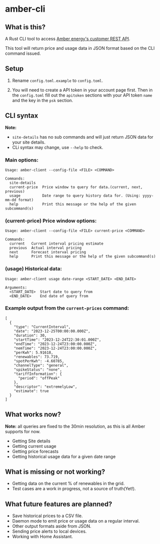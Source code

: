 # amber-cli

## What is this?

A Rust CLI tool to access [Amber energy's customer REST API](https://app.amber.com.au/developers/documentation/).

This tool will return price and usage data in JSON format based on the CLI command issued.

## Setup

1. Rename `config.toml.example` to `config.toml`.

2. You will need to create a API token in your account page first.
Then in the `config.toml` fill out the `apitoken` sections with your API token `name` and the key in the `psk` section.


## CLI syntax

**Note:**
* `site-details` has no sub commands and will just return JSON data for your site details.
* CLi syntax may change, use `--help` to check.




### Main options:
```
Usage: amber-client --config-file <FILE> <COMMAND>

Commands:
  site-details   
  current-price  Price window to query for data.(current, next, previous)
  usage          Date range to query history data for. (Using: yyyy-mm-dd format)
  help           Print this message or the help of the given subcommand(s)
```

### (current-price) Price window options:
```
Usage: amber-client --config-file <FILE> current-price <COMMAND>

Commands:
  current   Current interval pricing estimate
  previous  Actual interval pricing
  next      Forecast interval pricing
  help      Print this message or the help of the given subcommand(s)
```

### (usage) Historical data:
```
Usage: amber-client usage date-range <START_DATE> <END_DATE>

Arguments:
  <START_DATE>  Start date to query from
  <END_DATE>    End date of query from
```

### Example output from the `current-prices` command:
```
[
  {
    "type": "CurrentInterval",
    "date": "2023-12-25T00:00:00.000Z",
    "duration": 30,
    "startTime": "2023-12-24T22:30:01.000Z",
    "endTime": "2023-12-24T23:00:00.000Z",
    "nemTime": "2023-12-24T23:00:00.000Z",
    "perKwh": 5.91618,
    "renewables": 73.719,
    "spotPerKwh": -4.60785,
    "channelType": "general",
    "spikeStatus": "none",
    "tariffInformation": {
      "period": "offPeak"
    },
    "descriptor": "extremelyLow",
    "estimate": true
  }
]
```


## What works now?

**Note:** all queries are fixed to the 30min resolution, as this is all Amber supports for now.

* Getting Site details
* Getting current usage
* Getting price forecasts 
* Getting historical usage data for a given date range

## What is missing or not working?

* Getting data on the current % of renewables in the grid.
* Test cases are a work in progress, not a source of truth(Yet!).

## What future features are planned?

* Save historical prices to a CSV file.
* Daemon mode to emit price or usage data on a regular interval.
* Other output formats aside from JSON.
* Sending price alerts to local devices.
* Working with Home Assistant.
